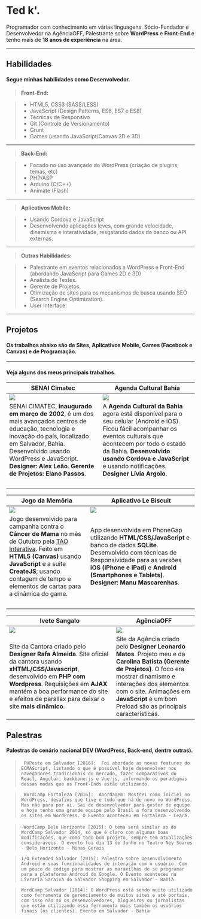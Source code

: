Ted k'.
===================

Programador com conhecimento em várias linguagens. Sócio-Fundador e Desenvolvedor na AgênciaOFF, Palestrante sobre **WordPress** e **Front-End** e tenho mais de **18 anos de experiência** na área.

----------

Habilidades
-------------

#### <i class="icon-pencil"></i> Segue minhas habilidades como Desenvolvedor.

> **Front-End:**

> - HTML5, CSS3 (SASS/LESS)
> - JavaScript (Design Patterns, ES6, ES7 e ES8)
> - Técnicas de Responsivo
> - Git (Controle de Versionamento)
> - Grunt
> - Games (usando JavaScript/Canvas 2D e 3D)

-------------

> **Back-End:**

> - Focado no uso avançado do WordPress (criação de plugins, temas, etc)
> - PHP/ASP
> - Arduino (C/C++)
> - Animate (Flash)

-------------

> **Aplicativos Mobile:**

> - Usando Cordova e JavaScript
> - Desenvolvendo aplicações leves, com grande velocidade, dinamismo e interatividade, resgatando dados do banco ou API externas.

-------------

> **Outras Habilidades:**

> - Palestrante em eventos relacionados a WordPress e Front-End (abordando JavaScript para Games 2D e 3D)
> - Analista de Testes. 
> - Gerente de Projetos. 
> - Otimização de sites para os mecanismos de busca usando SEO (Search Engine Optimization).
> - User Interface.

----------

Projetos
-------------
#### <i class="icon-pencil"></i> Os trabalhos abaixo são de Sites, Aplicativos Mobile, Games (Facebook e Canvas) e de Programação.

-------------

#### <i class="icon-folder-open"></i> Veja alguns dos meus principais trabalhos.

SENAI Cimatec | Agenda Cultural Bahia    |
------------- | -------- |
<span align="center"><img src="http://tedk.com.br/wp-content/uploads/2016/11/senai-cimatec-2016-384x269.jpg" /></span> | <span align="center"><img src="http://tedk.com.br/wp-content/uploads/2016/07/aaaa-384x269.jpg" /></span> |
SENAI CIMATEC, **inaugurado em março de 2002**, é um dos mais avançados centros de educação, tecnologia e inovação do país, localizado em Salvador, Bahia. Desenvolvido usando WordPress e JavaScript. **Designer: Alex Leão**. **Gerente de Projetos: Elano Passos**.  | A **Agenda Cultural da Bahia** agora está disponível para o seu celular (Android e iOS). Ficou fácil acompanhar os eventos culturais que acontecem por todo o estado da Bahia. **Desenvolvido usando Cordova e JavaScript** e usando notificações. **Designer Lívia Argolo**. |
&nbsp; | &nbsp;

Jogo da Memôria | Aplicativo Le Biscuit    |
------------- | -------- |
<img style="display: block; margin: 0 auto;" src="http://tedk.com.br/wp-content/uploads/2016/07/outubro-rosa-2014-01-384x269.jpg" /> | <img src="http://tedk.com.br/wp-content/uploads/2016/07/app-le-biscuit-organizador-do-lar-2014-inicial-384x269.jpg" style="display: block; margin: 0 auto;" /> |
Jogo desenvolvido para campanha contra o **Câncer de Mama** no mês de Outubro pela [TAO Interativa](http://www.taointerativa.com.br/). Feito em **HTML5 (Canvas)** usando **JavaScript** e a suite **CreateJS**; usando contagem de tempo e elementos de cartas para a dinâmica do game.  | App desenvolvida em PhoneGap utilizando **HTML/CSS/JavaScript** e banco de dados **SQLite**. Desenvolvido com técnicas de Responsividade para as versões **iOS (iPhone e iPad)** e **Android (Smartphones e Tablets)**. **Designer: Manu Mascarenhas**. |
&nbsp; | &nbsp;

Ivete Sangalo | AgênciaOFF    |
------------- | -------- |
<img src="http://tedk.com.br/wp-content/uploads/2016/07/ivete-2012-inicial-384x269.jpg" /> | <img src="http://tedk.com.br/wp-content/uploads/2016/07/preload-pagina-agencia-off-384x269.jpg" /> |
Site da Cantora criado pelo **Designer Rafa Almeida**. Site oficial da cantora usando **xHTML/CSS/Javascript**, desenvolvido em **PHP com Wordpress**. Requisições em **AJAX** mantém a boa performance do site e efeitos de parallax para deixar o site **mais dinâmico**.  | Site da Agência criado pelo **Designer Leonardo Matos**. Projeto meu e da **Carolina Batista (Gerente de Projetos)**. O foco era mostrar dinamismo e interações dos elementos com o site. Animações em **JavaScript** e um bom Preload são as principais características. |



Palestras
-------------

#### <i class="icon-pencil"></i> Palestras do cenário nacional DEV (WordPress, Back-end, dentre outras).

>  ` PHPeste em Salvador [2016]:  Foi abordado as novas features do ECMAScript, listando o que é possível hoje desenvolver nos navegadores tradicionais do mercado, fazer comparativos do React, Angular, backbone.js e Vue.js, informando os paradigmas dessas modas que os Front-Ends estão utilizando.`

>  ` WordCamp Fortaleza [2016]:  Abordagem: Mostrei como iniciei no WordPress, desafios que tive e tudo que há de novo no WordPress. Mas não para por ai. Sai de desenvolvedor para gestor de equipe e hoje tenho uma grande equipe pelo Brasil a fora desenvolvendo os sites em WordPress. O Evento aconteceu em Fortaleza - Ceará.`

> -`WordCamp Belo Horizonte [2015]: O tema será similar ao do WordCamp Salvador 2014, só que é claro com algumas boas modificações, que como todo bom projeto, sempre tem atualizações consideráveis. O evento foi dia 13 de Junho no Teatro Ney Soares - Belo Horizonte - Minas Gerais`

>  `I/O Extended Salvador [2015]: Palestra sobre Desenvolvimento Android e suas funcionalidades de interação com o usuário. Com um pouco de código para mostrar as maravilhas de se programar para a plataforma Android do Google. O Evento aconteceu na Livraria Saraiva do Salvador Shopping em Salvador - Bahia`

>  `WordCamp Salvador [2014]: O WordPress está sendo muito utilizado como ferramenta de gerenciamento de muitos sites e até portais, com isso não só os desenvolvedores, blogueiros ou jornalistas que estão utilizando essa ferramenta mais também os usuários finais (os clientes). Evento em Salvador - Bahia`
